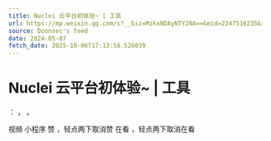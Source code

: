 ```yaml
---
title: Nuclei 云平台初体验~ | 工具
url: https://mp.weixin.qq.com/s?__biz=MzkxNDAyNTY2NA==&mid=2247516235&idx=2&sn=f5c6b1dfd5a0ee2f9fdbbc835ab9c024
source: Doonsec's feed
date: 2024-05-07
fetch_date: 2025-10-06T17:13:58.526039
---
```


# Nuclei 云平台初体验~ | 工具

：
，
。

视频
小程序
赞
，轻点两下取消赞
在看
，轻点两下取消在看